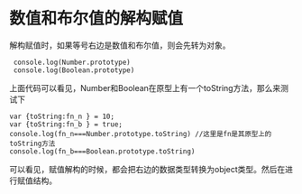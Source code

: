 # 数值和布尔值的解构赋值

解构赋值时，如果等号右边是数值和布尔值，则会先转为对象。

```
 console.log(Number.prototype)  
 console.log(Boolean.prototype) 
```

上面代码可以看见，Number和Boolean在原型上有一个toString方法，那么来测试下

```
var {toString:fn_n } = 10;
var {toString:fn_b } = true;
console.log(fn_n===Number.prototype.toString) //这里是fn是其原型上的toString方法
console.log(fn_b===Boolean.prototype.toString)	
```

可以看见，赋值解构的时候，都会把右边的数据类型转换为object类型。然后在进行赋值结构。

